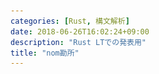 ```yaml
---
categories: [Rust, 構文解析]
date: 2018-06-26T16:02:24+09:00
description: "Rust LTでの発表用"
title: "nom勘所"
---
```

<section data-markdown
    data-separator="\n===\n"
    data-vertical="\n---\n"
    data-notes="^Note:">
<script type="text/template">
# nom勘所
----------------------
[Rust LT](https://rust.connpass.com/event/88656/)

<!-- .slide: class="center" -->
===
# About Me
---------
![κeenのアイコン](/images/kappa.png) <!-- .element: style="position:absolute;right:0;z-index:-1" width="20%" -->

 * κeen
 * [@blackenedgold](https://twitter.com/blackenedgold)
 * Github: [KeenS](https://github.com/KeenS)
 * [Idein Inc.](https://idein.jp/)のエンジニア
 * Lisp, ML, Rust, Shell Scriptあたりを書きます

===
# nom
-----

* [GitHub](https://github.com/Geal/nom)
* マクロベースのパーサコンビネータ
* ゼロコピー、速い、バイト指向

===
# nomの使い方
------------

* [ドキュメント](https://docs.rs/nom/4.0.0/nom/)に大量にパーツがあるので分かりづらい
* 基本的なパーツは以下
  + `named!` - パーサを定義
  + `do_parse!` - 連接
  + `alt(_complete)!` - 選択
  + `tag!` - トークン
  + `map!` - 型変換
* 1データ型1パーサくらいの感覚
* あとは必要に応じて覚える
  + 似たような実装を探して真似る

==
# 例: 四則演算
-------------
まずは列挙型を定義

```rust
#[derive(Debug, Clone, PartialEq)]
enum Expr {
    BinOp(BinOp),
    Number(Number),
}
```

===
# 例: 四則演算
-------------

対応するパーサを`alt!`で定義


``` rust
named!(
    expr<&str, Expr>,
    alt_complete!(
        map!(binop, Expr::BinOp) |
        map!(number, Expr::Number)
    )
);
```

===
# 二項演算
------

まずは構造体を定義

``` rust
#[derive(Debug, Clone, PartialEq)]
struct BinOp {
    l: Box<Expr>,
    op: Op,
    r: Box<Expr>,
}

#[derive(Debug, Clone, PartialEq)]
enum Op {
    Add,
    Sub,
    Mul,
    Div,
}
```

===
# 二項演算
------
対応するパーサを定義(ただしバグあり)

``` rust
named!(binop<&str, BinOp>, do_parse! (
    l: map!(expr, Box::new) >> multispace0 >>
        op: op >> multispace0 >>
        r: map!(expr, Box::new) >>
        (BinOp{l, op, r})
));

named!(op<&str, Op>, alt!(
    map!(tag!("+"), |_|Op::Add) |
    map!(tag!("-"), |_|Op::Sub) |
    map!(tag!("*"), |_|Op::Mul) |
    map!(tag!("/"), |_|Op::Div)
));

```

===
# 数値
------

型そのものは簡単

``` rust
#[derive(Debug, Clone, PartialEq)]
struct Number(i64);
named!(number<&str, Number>, map!(atom_number, Number));
```

数値のフォーマットのパースは？

===
# 数値
------

* `{符号}?{数値}` のフォーマット
* rustの`parse!`が使いたい
  - `do_parse!` だと符号と数値が別になる
  - 別々にパースしてconcatも出来るけどゼロコピーしたい
* `recognize!` があるよ

===
# 数値
------

``` rust
named!(
    atom_number<&str, i64>,
    map!(
        // recognizeで文字列全体を受け取る
        recognize!(
            // do_parse!で文字列のみ認識。変換はしない
            do_parse!(
                opt!(tuple!(tag_s!("-"), multispace0)) >>
                    digit >> ()

            )),
            |n: &str| n.parse().unwrap()
    )
);
```

===
# 優先順位
----------

* 四則演算に優先順位をつけたい
* 左結合

|         | 優先度 |
|---------|--------|
| 数値    | 3      |
| `*` `/` | 2      |
| `+` `-` | 1      |


===
# 左結合
----------

``` rust
1 + 2 + 3
```
↓
``` rust
   +
  / \
 +  3
/ \
1 2
```

===
#  優先順位
-----------

* 優先度に合わせてパーサも3つに分ける
* `binop3`, `binop2`, `binop1`

===
#  優先順位
-----------

まだバグってる


``` rust
named!(expr1 <&str, Expr>, alt_complete!(
    map!(binop1, Expr::BinOp) |
    expr2
));

named!(binop1<&str, BinOp>, do_parse! (
    l: map!(expr1, Box::new) >> multispace0 >>
        op: alt!(map!(tag!("+"), |_|Op::Add) | map!(tag!("-"), |_|Op::Sub)) >> multispace0 >>
        r: map!(expr2, Box::new) >>
        (BinOp {l, op, r})
));
```

===
# 左再帰
--------

* `binop1` -> `expr1` -> `binop1` で無限ループ
* 手でインライン化すると解決
  + 頑張って`loop`を書く

===

# 左再帰の除去
--------

``` rust
fn binop1(input: &str) -> IResult<&str, BinOp> {
    named!(parse_op <&str, Op>,
           alt!(map!(tag!("+"), |_|Op::Add) | map!(tag!("-"), |_|Op::Sub)));

    let (input, l) = expr2(input)?;
    let (input, _) = multispace0(input)?;
    let (input, op) = parse_op(input)?;
    let (input, _) = multispace0(input)?;
    let (input, r) = expr2(input)?;
    let mut ret = BinOp {
        l: Box::new(l),
        op: op,
        r: Box::new(r),
    };
    let mut input_mut = input;
    loop {
        let (input, op) = match parse_op(input_mut) {
            Ok(ok) => ok,
            Err(_) => return Ok((input_mut, ret)),
        };
        let (input, _) = multispace0(input)?;
        let (input, r) = expr2(input)?;
        ret = BinOp {
            l: Box::new(Expr::BinOp(ret)),
            op: op,
            r: Box::new(r),
        };
        input_mut = input;
    }
}

```

===
# マクロエラー
-------------

このエラーの原因分かる人？

``` rust
named!(expr3 <&str, Expr>, map!(number Expr::Number));
```

↓

<code><pre>
error: no rules expected the token `i`
   --> src/main.rs:117:1
    |
117 | named!(expr3 <&str, Expr>, map!(number Expr::Number));
    | ^^^^^^^^^^^^^^^^^^^^^^^^^^^^^^^^^^^^^^^^^^^^^^^^^^^^^^
    |
    = note: this error originates in a macro outside of the current crate (in Nightly builds, run with -Z external-macro-backtrace for more info)
</pre></code>

===
# 今日話さなかったこと
--------------------

* 手軽なエラーの出し方
* 空白の扱い
  + 多分一番難易度高い

===
# まとめ
--------
* nomはマクロベースのパーサコンビネータだよ
* `named`, `do_parse`, `alt`, `tag`, `map` を覚えよう
* だいたい型とパーサが対応するよ
* 演算子の扱いは難易度高いよ
* コード: [KeenS/calc](https://github.com/KeenS/calc)


</script>
</section>
